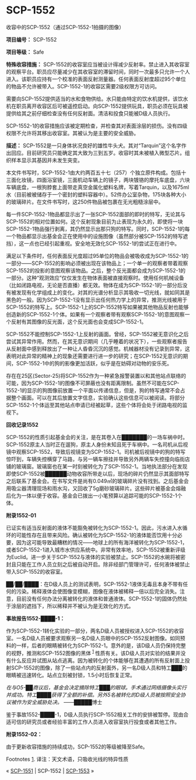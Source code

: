 # SCP-1552
                        




收容中的SCP-1552（通过SCP-1552-1拍摄的图像）



**项目编号：** SCP-1552

**项目等级：** Safe

**特殊收容措施：** SCP-1552的收容室应当被设计得减少反射率。禁止进入其收容室的观察平台。职员应尽量减少在其收容室的滞留时间，同时一次最多只允许一个人进入。该职员应持有一个校准的表面反射测量器。任何表面反射度超过95个单位的物品不允许被带入。SCP-1552-1的收容区需要2级权限方可访问。

需要向SCP-1552提供适当的水和食物供给。水只能由特定的饮水机提供，该饮水机在职员离开收容区后可被遥控启动。向SCP-1552提供玩具，职员必须在玩具被提供给其之前仔细检查没有任何反射面。清洁和投食只能被D级人员执行。

SCP-1552-1的收容措施应该被定期检查，并检查其对表面涂层的损伤。没有四级权限不允许将其移出收容室。其被认为是主要的安全威胁。

**描述：** SCP-1552是一只身体状况良好的雄性牛头犬。其对“Tarquin”这个名字作出回应。目前研究员只能确定其大致为三到五岁。收容时其未被植入微型芯片。组织样本显示其基因并未发生突变。

本文件书写时，SCP-1552-1由大约两百五十七（257）个独立原件构成。包括十三面化妆镜，四面浴室镜，三面机动车辆上的镜子，两块镀铬的摩托车底盘，六块车辆底盘，一根狗脖套上面带走真空金属化塑料名牌，写着Tarquin，以及1675ml水（目前被被储存于一个密封的塑料容器中）。52件办公室杂物，175块各种大小的玻璃碎片。在文件书写时，这250件物品被包裹在无光粗糙涂层中。

每一件SCP-1552-1物品都显示出了一张SCP-1552面部的即时的特写，无论其与SCP-1552的相对位置如何。这个反射现象目前为止表现为永久的，即使将一块SCP-1552-1物品强行剥离，其仍然显示出那只狗的特写。同时，SCP-1552-1的每一个物品都显示出基金会正在使用中的设施图像（虽然部分被SCP-1552的特写遮挡），这一点也已经引起重视。安全地无效化SCP-1552-1的尝试正在进行中。

满足以下条件时，任何表面反光度超过95单位的物品会被吸收成为SCP-1552-1的一部分——SCP-1552的影响必须被出现在该物品上；一个单一的观察者带着观察SCP-1552的投影的意图观察该物品。之后，整个反光面都会成为SCP-1552-1的一部分。这种“观测效应”仅仅发生在物体表面被直接观察时。使用任何机械设备（比如闭路电视，无论是否直播）都无效。物体在成为SCP-1552-1的一部分后没有被发现有化学组成上的变化。对其的光谱分析显示其吸收一切光线，就如同其是黑色的一般。因为SCP-1552-1没有显示出任何热力学上的异常，推测光线被用于SCP-1552的特写上。SCP-1552-1上的SCP-1552特写如果被其他物品反射也能够创造新的SCP-1552-1个体。如果有一个观察者带有观察SCP-1552-1的意图观察一个反射有其图像的反光面，这个反光面也会变成SCP-1552-1。

SCP-1552不能控制SCP-1552-1上反射的画面。曾经，SCP-1552被无意识化之后尝试其异常作用。然而，在其无意识期间（几乎睡着的状况下），一些观察者报告从反射面中感到释放出了一种让人昏昏沉沉的感觉。机械器材没有记录到异常，这表明对此异常的精神上的现象还需要进行进一步的研究；在SCP-1552无意识的期间，SCP-1552-1中的狗的影像更加活跃，似乎是在妨碍对动物的安乐死。

存在在25区(Sector-25)将SCP-1552作为一种紧急报警装置以和其他站点联络的可能，因为SCP-1552-1的图像不可屏蔽也没有距离限制。虽然不可能在SCP-1552-1的显示的狗图像前放置一个平面以传递信息，但是，狗的特写通常不会占据整个画面。可以在其后放置文字信息，实验确认这些信息可以被阅读。将部分SCP-1552-1个体运至其他站点申请已经被起草，这些个体将会处于闭路电视的监视下。

**回收记录1552** 

SCP-1552的性质引起基金会的关注，是在其卷入在███████的一场车祸中时。SCP-1552原主人当时正在遛狗，原主人身份未知且死于车祸中。一名司机从后视镜中观察SCP-1552，导致后视镜变为SCP-1552-1。司机被后视镜中的狗的特写惊吓到，车辆失控横穿了马路，与另一辆车擦挂并导致另外两辆车失控撞向临街店铺的玻璃窗。玻璃窗也在某一时刻被转化为了SCP-1552-1。当地执法部分在发现即使SCP-1552被██████动物收容所带走以后，现场的碎片仍然显示其面部特写之后联系了基金会。在书写文件是尚有0.049㎡的玻璃碎片没有找到。之后基金会用吸尘器清理现场和雨水沟，又回收了5g磨砂玻璃碎片。这些碎片被基金会熔融后化为一体以便于收容。基金会已拨出一小笔预算以追踪可能的SCP-1552-1个体。

**附录1552-01** 

已证实有适当反射面的液体不能豁免被转化为SCP-1552-1。因此，污水进入水循环的可能性存在且带来风险。确认被转化为SCP-1552-1的液体能否饮用十分必要，因为这可能导致最糟糕的情况——地球上的所有海洋被转化为SCP-1552-1，或者SCP-1552-1进入城市水供应系统中。非常有效率地，SCP-1552被重新评级为Euclid。进一步关于SCP-1552与液体的实验被禁止。SCP-1552的水碗将被密封且只能在工作人员立刻之后被自动开启。除非经部门管理许可，任何液体被禁止带入SCP-1552的收容室。

██/██/████：在D级人员上的测试表明，SCP-1552-1液体无毒且本身不带有任何的污染。稀释液体会使图像变模糊，图像在液体被稀释一倍以后完全消失。注意，目前没有任何办法分离被转化的液体和普通液体。SCP-1552-1的固体仍然处于涂层的遮挡下，所以稀释并不被认为是无效化的方式。

**事故报告1552-████-1：** 

作为SCP-1552-1转化实验的一部分，两名D级人员被授权进入SCP-1552的收容室。一名D级人员被要求观察另一名D级人员眼中的SCP-1552反射图像。如同预料的一样，后者的眼睛被转化为SCP-1552-1。意外的是，该D级人员仍保持完整的视野，推测和SCP-1552图像的黑体<sup class='footnoteref'>
 <a shape='rect' class='footnoteref' id='footnoteref-1' href='javascript:;' onclick='WIKIDOT.page.utils.scrollToReference(&apos;footnote-1&apos;)'>1</a>
</sup>性质有关。该D级人员对实验的结果并没有什么反应并试图从站点逃离。因为被转化的个体能够在其遭遇的所有反射面上投射SCP-1552的图像，除了一些站点内的反射面外，另一名D级人员和特工███的眼睛被迅速转化。站点立刻被封锁，1.5小时后恢复正常。

*在与O5-██商议后，基金会决定摘除特工███的眼球。手术通过网络摄像头实行并成功。特工████获得了全额的补偿。另外5名被转化的D级人员被按照安全协议被作为安全威胁处决。*  ——█████博士

鉴于事故1552-████-1，D级人员执行SCP-1552相关工作的安排被暂停。现由合适可信的研究员或者经验丰富的工作人员进入收容室执行投食或者其他工作。

**附录1552-02：** 

由于更新收容措施的持续成功，SCP-1552的等级被降至Safe。


Footnotes
<a shape='rect' href='javascript:;' onclick='WIKIDOT.page.utils.scrollToReference(&apos;footnoteref-1&apos;)'>1</a>. 译注：天文术语，只吸收光线的特异性质



« [SCP-1551](/scp-1551) | SCP-1552 | [SCP-1553](/scp-1553) »





                    